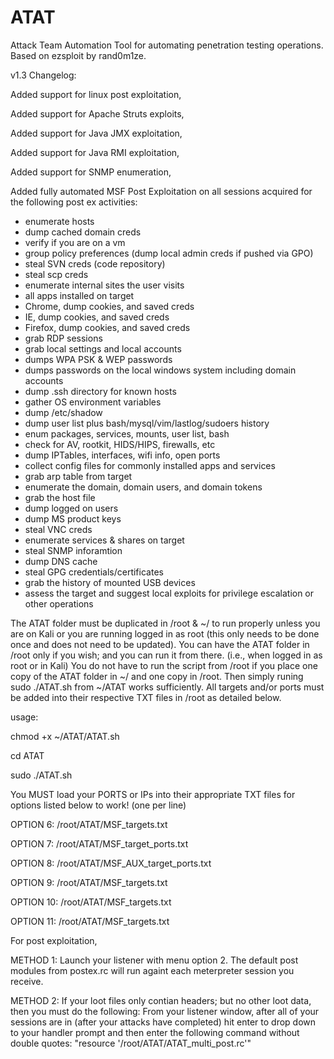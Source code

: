 # ATAT
Attack Team Automation Tool for automating penetration testing operations. Based on ezsploit by rand0m1ze.

v1.3 Changelog:

Added support for linux post exploitation,

Added support for Apache Struts exploits,

Added support for Java JMX exploitation,

Added support for Java RMI exploitation,

Added support for SNMP enumeration,

Added fully automated MSF Post Exploitation on all sessions acquired for the following post ex activities:
- enumerate hosts
- dump cached domain creds
- verify if you are on a vm
- group policy preferences (dump local admin creds if pushed via GPO)
- steal SVN creds (code repository)
- steal scp creds
- enumerate internal sites the user visits
- all apps installed on target
- Chrome, dump cookies, and saved creds
- IE, dump cookies, and saved creds
- Firefox, dump cookies, and saved creds
- grab RDP sessions
- grab local settings and local accounts
- dumps WPA PSK & WEP passwords
- dumps passwords on the local windows system including domain accounts
- dump .ssh directory for known hosts
- gather OS environment variables
- dump /etc/shadow
- dump user list plus bash/mysql/vim/lastlog/sudoers history
- enum packages, services, mounts, user list, bash
- check for AV, rootkit, HIDS/HIPS, firewalls, etc
- dump IPTables, interfaces, wifi info, open ports
- collect config files for commonly installed apps and services
- grab arp table from target
- enumerate the domain, domain users, and domain tokens
- grab the host file
- dump logged on users
- dump MS product keys
- steal VNC creds
- enumerate services & shares on target
- steal SNMP inforamtion
- dump DNS cache
- steal GPG credentials/certificates
- grab the history of mounted USB devices
- assess the target and suggest local exploits for privilege escalation or other operations


The ATAT folder must be duplicated in /root & ~/ to run properly unless you are on Kali or you are running logged in as root (this only needs to be done once and does not need to be updated).
You can have the ATAT folder in /root only if you wish; and you can run it from there. (i.e., when logged in as root or in Kali)
You do not have to run the script from /root if you place one copy of the ATAT folder in ~/ and one copy in /root. Then simply runing sudo ./ATAT.sh from ~/ATAT works sufficiently.
All targets and/or ports must be added into their respective TXT files in /root as detailed below.



usage:

chmod +x ~/ATAT/ATAT.sh

cd ATAT

sudo ./ATAT.sh


You MUST load your PORTS or IPs into their appropriate TXT files for options listed below to work! (one per line)

OPTION 6:
/root/ATAT/MSF_targets.txt

OPTION 7:
/root/ATAT/MSF_target_ports.txt

OPTION 8:
/root/ATAT/MSF_AUX_target_ports.txt

OPTION 9:
/root/ATAT/MSF_targets.txt

OPTION 10:
/root/ATAT/MSF_targets.txt

OPTION 11:
/root/ATAT/MSF_targets.txt

For post exploitation,

METHOD 1: 
Launch your listener with menu option 2. The default post modules from postex.rc will run againt each meterpreter session you receive.

METHOD 2: If your loot files only contian headers; but no other loot data, then you must do the following: From your listener window, after all of your sessions are in (after your attacks have completed) hit enter to drop down to your handler prompt and then enter the following command without double quotes: "resource '/root/ATAT/ATAT_multi_post.rc'"
